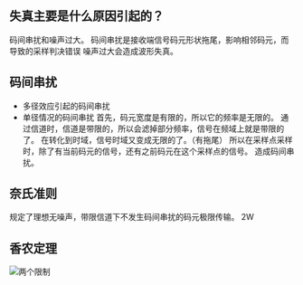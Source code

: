 ## 失真主要是什么原因引起的？
码间串扰和噪声过大。
码间串扰是接收端信号码元形状拖尾，影响相邻码元，而导致的采样判决错误
噪声过大会造成波形失真。

## 码间串扰
* 多径效应引起的码间串扰
* 单径情况的码间串扰
首先，码元宽度是有限的，所以它的频率是无限的。
通过信道时，信道是带限的，所以会滤掉部分频率，信号在频域上就是带限的了。
在转化到时域，信号时域又变成无限的了。（有拖尾）
所以在采样点采样时，除了有当前码元的信号，还有之前码元在这个采样点的信号。
造成码间串扰。

## 奈氏准则
规定了理想无噪声，带限信道下不发生码间串扰的码元极限传输。
2W

## 香农定理


![两个限制](https://s1.ax1x.com/2020/05/22/YOubZT.png)